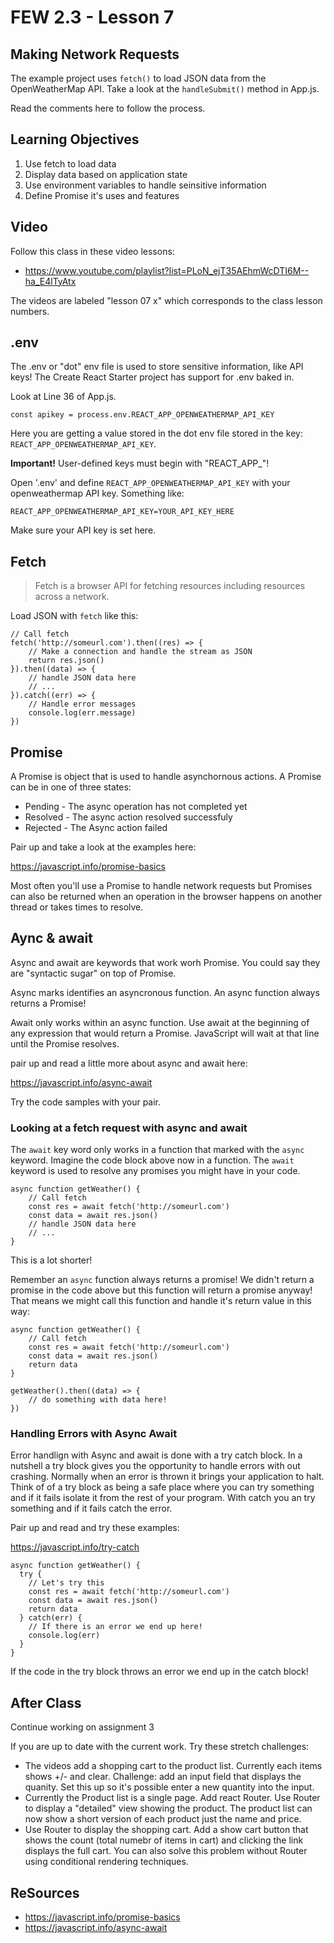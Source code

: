 # FEW 2.3 - Lesson 7

## Making Network Requests

The example project uses `fetch()` to load JSON data from the OpenWeatherMap API. Take a look at the `handleSubmit()` method in App.js.

Read the comments here to follow the process. 

## Learning Objectives

1. Use fetch to load data
1. Display data based on application state
1. Use environment variables to handle seinsitive information
1. Define Promise it's uses and features 

<!-- > -->

## Video

Follow this class in these video lessons:

- https://www.youtube.com/playlist?list=PLoN_ejT35AEhmWcDTI6M--ha_E4lTyAtx

The videos are labeled "lesson 07 x" which corresponds to the class lesson numbers. 

## .env

The .env or "dot" env file is used to store sensitive information, like API keys! The Create React Starter project has support for .env baked in. 

Look at Line 36 of App.js. 

`const apikey = process.env.REACT_APP_OPENWEATHERMAP_API_KEY`

Here you are getting a value stored in the dot env file stored in the key: `REACT_APP_OPENWEATHERMAP_API_KEY`. 

**Important!** User-defined keys must begin with "REACT_APP_"! 

Open '.env' and define `REACT_APP_OPENWEATHERMAP_API_KEY` with your openweathermap API key. Something like: 

`REACT_APP_OPENWEATHERMAP_API_KEY=YOUR_API_KEY_HERE`

Make sure your API key is set here. 

## Fetch

> Fetch is a browser API for fetching resources including resources across a network. 

Load JSON with `fetch` like this: 

```JS
// Call fetch
fetch('http://someurl.com').then((res) => {
    // Make a connection and handle the stream as JSON
    return res.json()
}).then((data) => {
    // handle JSON data here
    // ...
}).catch((err) => {
    // Handle error messages 
    console.log(err.message)
})
```

## Promise 

A Promise is object that is used to handle asynchornous actions. A Promise can be in one of three states: 

- Pending - The async operation has not completed yet
- Resolved - The async action resolved successfuly 
- Rejected - The Async action failed

Pair up and take a look at the examples here: 

https://javascript.info/promise-basics

Most often you'll use a Promise to handle network requests but Promises can also be returned when an operation in the browser happens on another thread or takes times to resolve. 

## Aync & await

Async and await are keywords that work worh Promise. You could say they are "syntactic sugar" on top of Promise.

Async marks identifies an asyncronous function. An async function always returns a Promise! 

Await only works within an async function. Use await at the beginning of any expression that would return a Promise. JavaScript will wait at that line until the Promise resolves. 

pair up and read a little more about async and await here: 

https://javascript.info/async-await

Try the code samples with your pair.

### Looking at a fetch request with async and await

The `await` key word only works in a function that marked with the `async` keyword. Imagine the code block above now in a function. The `await` keyword is used to resolve any promises you might have in your code. 

```JS
async function getWeather() {
    // Call fetch
    const res = await fetch('http://someurl.com')
    const data = await res.json()
    // handle JSON data here
    // ...
}
```

This is a lot shorter! 

Remember an `async` function always returns a promise! We didn't return a promise in the code above but this function will return a promise anyway! That means we might call this function and handle it's return value in this way:

```JS
async function getWeather() {
    // Call fetch
    const res = await fetch('http://someurl.com')
    const data = await res.json()
    return data
}

getWeather().then((data) => {
    // do something with data here!
})
```

### Handling Errors with Async Await

Error handlign with Async and await is done with a try catch block. In a nutshell a try block gives you the opportunity to handle errors with out crashing. Normally when an error is thrown it brings your application to halt. Think of of a try block as being a safe place where you can try something and if it fails isolate it from the rest of your program. With catch you an try something and if it fails catch the error. 

Pair up and read and try these examples: 

https://javascript.info/try-catch

```JS
async function getWeather() {
  try {
    // Let's try this
    const res = await fetch('http://someurl.com')
    const data = await res.json()
    return data
  } catch(err) {
    // If there is an error we end up here!
    console.log(err)
  }
}
```

If the code in the try block throws an error we end up in the catch block!

## After Class 

Continue working on assignment 3

If you are up to date with the current work. Try these stretch challenges: 

- The videos add a shopping cart to the product list. Currently each items shows +/- and clear. Challenge: add an input field that displays the quanity. Set this up so it's possible enter a new quantity into the input. 
- Currently the Product list is a single page. Add react Router. Use Router to display a "detailed" view showing the product. The product list can now show a short version of each product just the name and price. 
- Use Router to display the shopping cart. Add a show cart button that shows the count (total numebr of items in cart) and clicking the link displays the full cart. You can also solve this problem without Router using conditional rendering techniques. 

## ReSources 

- https://javascript.info/promise-basics
- https://javascript.info/async-await